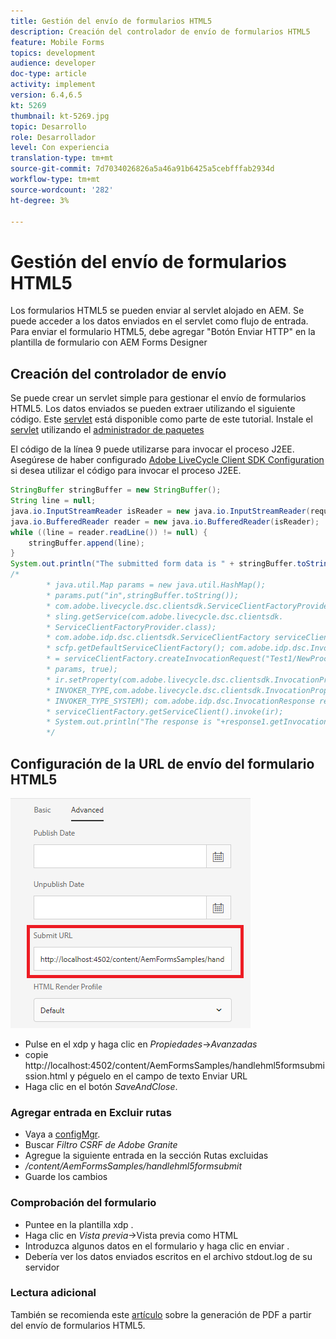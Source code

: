 ```yaml
---
title: Gestión del envío de formularios HTML5
description: Creación del controlador de envío de formularios HTML5
feature: Mobile Forms
topics: development
audience: developer
doc-type: article
activity: implement
version: 6.4,6.5
kt: 5269
thumbnail: kt-5269.jpg
topic: Desarrollo
role: Desarrollador
level: Con experiencia
translation-type: tm+mt
source-git-commit: 7d7034026826a5a46a91b6425a5cebfffab2934d
workflow-type: tm+mt
source-wordcount: '282'
ht-degree: 3%

---
```



# Gestión del envío de formularios HTML5

Los formularios HTML5 se pueden enviar al servlet alojado en AEM. Se puede acceder a los datos enviados en el servlet como flujo de entrada. Para enviar el formulario HTML5, debe agregar &quot;Botón Enviar HTTP&quot; en la plantilla de formulario con AEM Forms Designer

## Creación del controlador de envío

Se puede crear un servlet simple para gestionar el envío de formularios HTML5. Los datos enviados se pueden extraer utilizando el siguiente código. Este [servlet](assets/html5-submit-handler.zip) está disponible como parte de este tutorial. Instale el [servlet](assets/html5-submit-handler.zip) utilizando el [administrador de paquetes](http://localhost:4502/crx/packmgr/index.jsp)

El código de la línea 9 puede utilizarse para invocar el proceso J2EE. Asegúrese de haber configurado [Adobe LiveCycle Client SDK Configuration](https://helpx.adobe.com/aem-forms/6/submit-form-data-livecycle-process.html) si desea utilizar el código para invocar el proceso J2EE.

```java
StringBuffer stringBuffer = new StringBuffer();
String line = null;
java.io.InputStreamReader isReader = new java.io.InputStreamReader(request.getInputStream(), "UTF-8");
java.io.BufferedReader reader = new java.io.BufferedReader(isReader);
while ((line = reader.readLine()) != null) {
    stringBuffer.append(line);
}
System.out.println("The submitted form data is " + stringBuffer.toString());
/*
        * java.util.Map params = new java.util.HashMap();
        * params.put("in",stringBuffer.toString());
        * com.adobe.livecycle.dsc.clientsdk.ServiceClientFactoryProvider scfp =
        * sling.getService(com.adobe.livecycle.dsc.clientsdk.
        * ServiceClientFactoryProvider.class);
        * com.adobe.idp.dsc.clientsdk.ServiceClientFactory serviceClientFactory =
        * scfp.getDefaultServiceClientFactory(); com.adobe.idp.dsc.InvocationRequest ir
        * = serviceClientFactory.createInvocationRequest("Test1/NewProcess1", "invoke",
        * params, true);
        * ir.setProperty(com.adobe.livecycle.dsc.clientsdk.InvocationProperties.
        * INVOKER_TYPE,com.adobe.livecycle.dsc.clientsdk.InvocationProperties.
        * INVOKER_TYPE_SYSTEM); com.adobe.idp.dsc.InvocationResponse response1 =
        * serviceClientFactory.getServiceClient().invoke(ir);
        * System.out.println("The response is "+response1.getInvocationId());
        */
```


## Configuración de la URL de envío del formulario HTML5

![submit-url](assets/submit-url.PNG)

* Pulse en el xdp y haga clic en _Propiedades_->_Avanzadas_
* copie http://localhost:4502/content/AemFormsSamples/handlehml5formsubmission.html y péguelo en el campo de texto Enviar URL
* Haga clic en el botón _SaveAndClose_.

### Agregar entrada en Excluir rutas

* Vaya a [configMgr](http://localhost:4502/system/console/configMgr).
* Buscar _Filtro CSRF de Adobe Granite_
* Agregue la siguiente entrada en la sección Rutas excluidas
* _/content/AemFormsSamples/handlehml5formsubmit_
* Guarde los cambios

### Comprobación del formulario

* Puntee en la plantilla xdp .
* Haga clic en _Vista previa_->Vista previa como HTML
* Introduzca algunos datos en el formulario y haga clic en enviar .
* Debería ver los datos enviados escritos en el archivo stdout.log de su servidor

### Lectura adicional

También se recomienda este [artículo](https://docs.adobe.com/content/help/en/experience-manager-learn/forms/document-services/generate-pdf-from-mobile-form-submission-article.html) sobre la generación de PDF a partir del envío de formularios HTML5.




